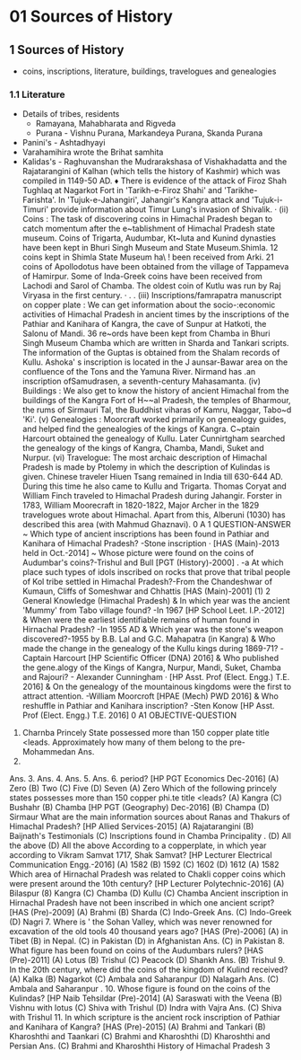 # 01 Sources of History
## 1 Sources of History
* coins, inscriptions, literature, buildings, travelogues and genealogies
### 1.1 Literature
* Details of tribes, residents
	* Ramayana, Mahabharata and Rigveda
	* Purana - Vishnu Purana, Markandeya Purana, Skanda Purana
* Panini's - Ashtadhyayi
* Varahamihira wrote the Brihat samhita
* Kalidas's - Raghuvanshan the Mudrarakshasa of Vishakhadatta and the Rajatarangini of Kalhan (which tells the
history of Kashmir) which was compiled in 1149-50 AD.
♦ There is evidence of the attack of Firoz Shah Tughlaq at Nagarkot Fort in 'Tarikh-e-Firoz Shahi' and 'Tarikhe-
Farishta'. In 'Tujuk-e-Jahangiri', Jahangir's Kangra attack and 'Tujuk-i-Timuri' provide information about
Timur Lung's invasion of Shivalik. ·
(ii) Coins : The task of discovering coins in Himachal Pradesh began to catch momentum after the e~tablishment of
Himachal Pradesh state museum. Coins of Trigarta, Audumbar, Kt~luta and Kunind dynasties have been kept
in Bhuri Singh Museum and State Museum.Shimla. 12 coins kept in Shimla State Museum ha\ ! been received
from Arki. 21 coins of Apollodotus have been obtained from the village of Tappameva of Hamirpur. Some of
Inda-Greek coins have been received from Lachodi and Sarol of Chamba. The oldest coin of Kutlu was run by
Raj Viryasa in the first century. · . .
(iii) Inscriptions/famrapatra manuscript on copper plate : We can get information about the socio-:economic
activities of Himachal Pradesh in ancient times by the inscriptions of the Pathiar and Kanihara of Kangra,
the cave of Sunpur at Hatkoti, the Salonu of Mandi. 36 re~ords have been kept from Chamba in Bhuri Singh
Museum Chamba which are written in Sharda and Tankari scripts. The information of the Guptas is obtained
from the Shalam records of Kullu. Ashoka' s inscription is located in the J aunsar-Bawar area on the confluence of
the Tons and the Yamuna River. Nirmand has .an inscription ofSamudrasen, a seventh-century Mahasamanta.
(iv) Buildings : We also get to know the history of ancient Himachal from the buildings of the Kangra Fort of
H~~al Pradesh, the temples of Bharmour, the rums of Sirmauri Tal, the Buddhist viharas of Kamru, Naggar,
Tabo~d 'Ki'.
(v) Genealogies : Moorcraft worked primarily on genealogy guides, and helped find the genealogies of the kings
of Kangra. C~ptain Harcourt obtained the genealogy of Kullu. Later Cunnirtgham searched the genealogy of
the kings of Kangra, Chamba, Mandi, Suket and Nurpur.
(vi) Travelogue: The most archaic description of Himachal Pradesh is made by Ptolemy in which the description
of Kulindas is given. Chinese traveler Hiuen Tsang remained in India till 630-644 AD. During this time he also
came to Kullu and Trigarta. Thomas Coryat and William Finch traveled to Himachal Pradesh during Jahangir.
Forster in 1783, William Moorecraft in 1820-1822, Major Archer in the 1829 travelogues wrote about Himachal.
Apart from this, Alberuni (1030) has described this area (with Mahmud Ghaznavi).
0 A 1 QUESTION-ANSWER
~ Which type of ancient inscriptions has been found in Pathiar and Kanihara of Himachal Pradesh? -Stone
inscription · [HAS (Main)-2013 held in Oct.-2014]
~ Whose picture were found on the coins of Audumbar's coins?-Trishul and Bull [PGT (History)-2000]
. -a At which place such types of idols inscribed on rocks that prove that tribal people of Kol tribe settled in
Himachal Pradesh?-From the Chandeshwar of Kumaun, Cliffs of Someshwar and Chhattis
[HAS (Main)-2001]
(1)
2 General Knowledge (Himachal Pradesh)
& In which year was the ancient 'Mummy' from Tabo village found? -In 1967 [HP School Leet. I.P.-2012]
& When were the earliest identifiable remains of human found in Hirnachal Pradesh? -In 1955 AD
& Which year was the stone's weapon discovered?-1955 by B.B. Lal and G.C. Mahapatra (in Kangra)
& Who made the change in the genealogy of the Kullu kings during 1869-71? -Captain Harcourt
[HP Scientific Officer (DNA) 2016]
& Who published the gene.alogy of the Kings of Kangra, Nurpur, Mandi, Suket, Chamba and Rajouri? -
Alexander Cunningham · [HP Asst. Prof (Elect. Engg.) T.E. 2016]
& On the genealogy of the mountainous kingdoms were the first to attract attention. -William Moorcroft
[HPAE (Mech) PWD 2016]
& Who reshuffle in Pathiar and Kanihara inscription? -Sten Konow [HP Asst. Prof (Elect. Engg.) T.E. 2016]
0 A1 OBJECTIVE-QUESTION
1. Charnba Princely State possessed more than 150
copper plate title <leads. Approximately how
many of them belong to the pre-Mohammedan
Ans.
2.
Ans.
3.
Ans.
4.
Ans.
5.
Ans.
6.
period? [HP PGT Economics Dec-2016]
(A) Zero (B) Two
(C) Five (D) Seven
(A) Zero
Which of the following princely states possesses
more than 150 copper phi.te title <leads?
(A) Kangra
(C) Bushahr
(B) Chamba
[HP PGT (Geography) Dec-2016]
(B) Champa
(D) Sirmaur
What are the main information sources about
Ranas and Thakurs of Himachal Pradesh?
[HP Allied Services-2015]
(A) Rajatarangini
(B) Baijnath's Testimonials
(C) Inscriptions found in Chamba Principality .
(D) All the above
(D) All the above
According to a copperplate, in which year
according to Vikram Samvat 1717, Shak Samvat?
[HP Lecturer Electrical Communication Engg.-2016]
(A) 1582 (B) 1592
(C) 1602 (D) 1612
(A) 1582
Which area of Hirnachal Pradesh was related to
Chakli copper coins which were present around
the 10th century? [HP Lecturer Polytechnic-2016]
(A) Bilaspur (8) Kangra
(C) Chamba (D) Kullu
(C) Chamba
Ancient inscription in Hirnachal Pradesh have
not been inscribed in which one ancient script?
[HAS (Pre)-2009]
(A) Brahmi (B) Sharda
(C) Indo-Greek
Ans. (C) Indo-Greek
(D) Nagri
7. Where is ' the Sohan Valley, which was never
renowned for excavation of the old tools 40
thousand years ago? [HAS (Pre)-2006]
(A) in Tibet
(B) in Nepal.
(C) in Pakistan
(D) in Afghanistan
Ans. (C) in Pakistan
8. What figure has been found on coins of the
Audumbars rulers? [HAS (Pre)-2011]
(A) Lotus
(B) Trishul
(C) Peacock
(D) Shankh
Ans. (B) Trishul
9. In the 20th century, where did the coins of the
kingdom of Kulind received?
(A) Kalka
(B) Nagarkot
(C) Ambala and Saharanpur
(D) Nalagarh
Ans. (C) Ambala and Saharanpur .
10. Whose figure is found on the coins of the
Kulindas? [HP Naib Tehsildar (Pre)-2014]
(A) Saraswati with the Veena
(B) Vishnu with lotus
(C) Shiva with Trishul
(D) Indra with Vajra
Ans. (C) Shiva with Trishul
11. In which scripture is the ancient rock inscription
of Pathiar and Kanihara of Kangra?
[HAS (Pre)-2015]
(A) Brahmi and Tankari
(B) Kharoshthi and Taankari
(C) Brahmi and Kharoshthi
(D) Kharoshthi and Persian
Ans. (C) Brahmi and Kharoshthi
History of Himachal Pradesh 3